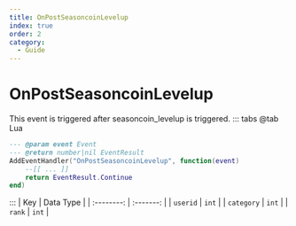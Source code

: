 ```yaml
---
title: OnPostSeasoncoinLevelup
index: true
order: 2
category:
  - Guide
---
```


# OnPostSeasoncoinLevelup
This event is triggered after seasoncoin_levelup is triggered.
::: tabs
@tab Lua
```lua
--- @param event Event
--- @return number|nil EventResult
AddEventHandler("OnPostSeasoncoinLevelup", function(event)
    --[[ ... ]]
    return EventResult.Continue
end)
```

:::
|     Key    | Data Type |
| :--------: | :-------: |
|  `userid`  |   `int`   |
| `category` |   `int`   |
|   `rank`   |   `int`   |